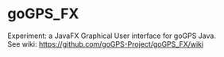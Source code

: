 # goGPS_FX
Experiment: a JavaFX Graphical User interface for goGPS Java.  
See wiki: https://github.com/goGPS-Project/goGPS_FX/wiki  

